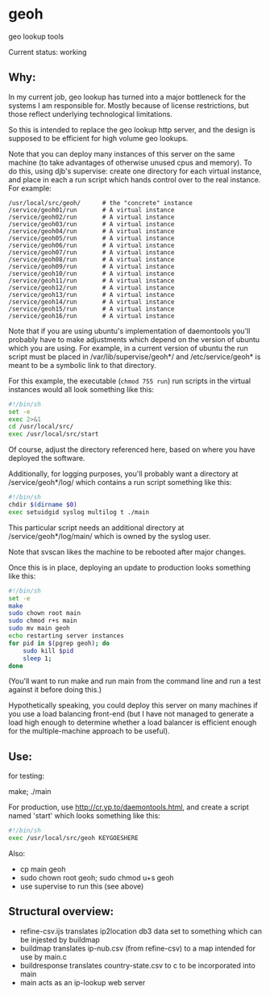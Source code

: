 # geoh
geo lookup tools

Current status: working

Why:
---

In my current job, geo lookup has turned into a major bottleneck for the systems I am responsible for. Mostly because of license restrictions, but those reflect underlying technological limitations.

So this is intended to replace the geo lookup http server, and the design is supposed to be efficient for high volume geo lookups.

Note that you can deploy many instances of this server on the same machine (to take advantages of otherwise unused cpus and memory). To do this, using djb's supervise: create one directory for each virtual instance, and place in each a run script which hands control over to the real instance. For example:

    /usr/local/src/geoh/      # the "concrete" instance
    /service/geoh01/run       # A virtual instance
    /service/geoh02/run       # A virtual instance
    /service/geoh03/run       # A virtual instance
    /service/geoh04/run       # A virtual instance
    /service/geoh05/run       # A virtual instance
    /service/geoh06/run       # A virtual instance
    /service/geoh07/run       # A virtual instance
    /service/geoh08/run       # A virtual instance
    /service/geoh09/run       # A virtual instance
    /service/geoh10/run       # A virtual instance
    /service/geoh11/run       # A virtual instance
    /service/geoh12/run       # A virtual instance
    /service/geoh13/run       # A virtual instance
    /service/geoh14/run       # A virtual instance
    /service/geoh15/run       # A virtual instance
    /service/geoh16/run       # A virtual instance

Note that if you are using ubuntu's implementation of daemontools you'll probably have to make adjustments which depend on the version of ubuntu which you are using. For example, in a current version of ubuntu the run script must be placed in /var/lib/supervise/geoh*/ and /etc/service/geoh* is meant to be a symbolic link to that directory.

For this example, the executable (```chmod 755 run```) run scripts in the virtual instances would all look something like this:

```sh
#!/bin/sh
set -e
exec 2>&1
cd /usr/local/src/
exec /usr/local/src/start
```

Of course, adjust the directory referenced here, based on where you have deployed the software.

Additionally, for logging purposes, you'll probably want a directory at /service/geoh*/log/ which contains a run script something like this:

```sh
#!/bin/sh
chdir $(dirname $0)
exec setuidgid syslog multilog t ./main
```

This particular script needs an additional directory at /service/geoh*/log/main/ which is owned by the syslog user.

Note that svscan likes the machine to be rebooted after major changes. 

Once this is in place, deploying an update to production looks something like this:

```sh
#!/bin/sh
set -e
make
sudo chown root main
sudo chmod r+s main
sudo mv main geoh
echo restarting server instances
for pid in $(pgrep geoh); do
	sudo kill $pid 
	sleep 1;
done
```

(You'll want to run make and run main from the command line and run a test against it before doing this.)

Hypothetically speaking, you could deploy this server on many machines if you use a load balancing front-end (but I have not managed to generate a load high enough to determine whether a load balancer is efficient enough for the multiple-machine approach to be useful).

Use:
---

for testing:

make; ./main 

For production, use http://cr.yp.to/daemontools.html, and create a script named 'start' which looks something like this:

```sh
#!/bin/sh
exec /usr/local/src/geoh KEYGOESHERE
```

Also:
* cp main geoh
* sudo chown root geoh; sudo chmod u+s geoh
* use supervise to run this (see above)

Structural overview:
-------------------

* refine-csv.ijs translates ip2location db3 data set to something which can be injested by buildmap
* buildmap translates ip-nub.csv (from refine-csv) to a map intended for use by main.c
* buildresponse translates country-state.csv to c to be incorporated into main
* main acts as an ip-lookup web server

